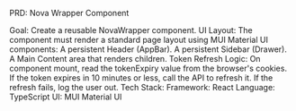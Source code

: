 PRD: Nova Wrapper Component

Goal: Create a reusable NovaWrapper component.
UI Layout: The component must render a standard page layout using MUI Material UI components:
A persistent Header (AppBar).
A persistent Sidebar (Drawer).
A Main Content area that renders children.
Token Refresh Logic:
On component mount, read the tokenExpiry value from the browser's cookies.
If the token expires in 10 minutes or less, call the API to refresh it.
If the refresh fails, log the user out.
Tech Stack:
Framework: React
Language: TypeScript
UI: MUI Material UI
